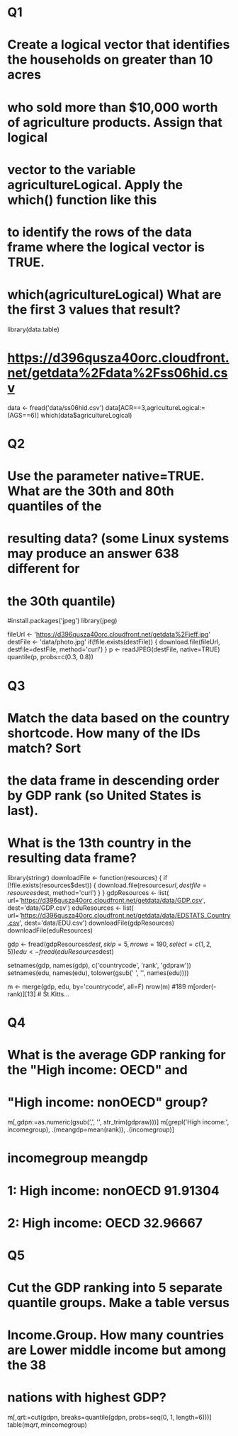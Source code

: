 # Q1
# Create a logical vector that identifies the households on greater than 10 acres
# who sold more than $10,000 worth of agriculture products. Assign that logical
# vector to the variable agricultureLogical. Apply the which() function like this
# to identify the rows of the data frame where the logical vector is TRUE.
# which(agricultureLogical) What are the first 3 values that result?

library(data.table)
# https://d396qusza40orc.cloudfront.net/getdata%2Fdata%2Fss06hid.csv
data <- fread('data/ss06hid.csv')
data[ACR==3,agricultureLogical:=(AGS==6)]
which(data$agricultureLogical)

# Q2
# Use the parameter native=TRUE. What are the 30th and 80th quantiles of the
# resulting data? (some Linux systems may produce an answer 638 different for
# the 30th quantile)

#install.packages('jpeg')
library(jpeg)

fileUrl <- 'https://d396qusza40orc.cloudfront.net/getdata%2Fjeff.jpg'
destFile <- 'data/photo.jpg'
if(!file.exists(destFile)) {
    download.file(fileUrl, destfile=destFile, method='curl')
}
p <- readJPEG(destFile, native=TRUE)
quantile(p, probs=c(0.3, 0.8))

# Q3
# Match the data based on the country shortcode. How many of the IDs match? Sort
# the data frame in descending order by GDP rank (so United States is last).
# What is the 13th country in the resulting data frame? 

library(stringr)
downloadFile <- function(resources) {
    if (!file.exists(resources$dest)) {
        download.file(resources$url, destfile=resources$dest, method='curl')
    }
}
gdpResources <- list(
     url='https://d396qusza40orc.cloudfront.net/getdata/data/GDP.csv',
     dest='data/GDP.csv')
eduResources <- list(
     url='https://d396qusza40orc.cloudfront.net/getdata/data/EDSTATS_Country.csv',
     dest='data/EDU.csv')
downloadFile(gdpResources)
downloadFile(eduResources)

gdp <- fread(gdpResources$dest, skip=5, nrows=190, select=c(1, 2, 5))
edu <- fread(eduResources$dest)

setnames(gdp, names(gdp), c('countrycode', 'rank', 'gdpraw'))
setnames(edu, names(edu), tolower(gsub(' ', '', names(edu))))

m <- merge(gdp, edu, by='countrycode', all=F)
nrow(m) #189
m[order(-rank)][13] # St.Kitts...

# Q4
# What is the average GDP ranking for the "High income: OECD" and
# "High income: nonOECD" group? 

m[,gdpn:=as.numeric(gsub(',', '', str_trim(gdpraw)))]
m[grepl('High income:', incomegroup), .(meangdp=mean(rank)), .(incomegroup)]

#             incomegroup  meangdp
# 1: High income: nonOECD 91.91304
# 2:    High income: OECD 32.96667

# Q5
# Cut the GDP ranking into 5 separate quantile groups. Make a table versus
# Income.Group. How many countries are Lower middle income but among the 38
# nations with highest GDP?

m[,qrt:=cut(gdpn, breaks=quantile(gdpn, probs=seq(0, 1, length=6)))]
table(m$qrt, m$incomegroup)
